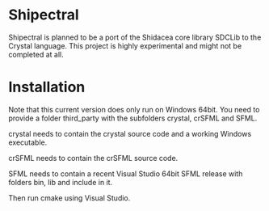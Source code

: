 # Shipectral

Shipectral is planned to be a port of the Shidacea core library SDCLib to the Crystal language.
This project is highly experimental and might not be completed at all.

# Installation

Note that this current version does only run on Windows 64bit.
You need to provide a folder third_party with the subfolders crystal, crSFML and SFML.

crystal needs to contain the crystal source code and a working Windows executable.

crSFML needs to contain the crSFML source code.

SFML needs to contain a recent Visual Studio 64bit SFML release with folders bin, lib and include in it.

Then run cmake using Visual Studio.